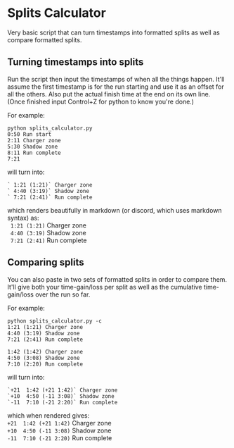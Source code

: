 # Splits Calculator

Very basic script that can turn timestamps into formatted splits as well as
compare formatted splits.

## Turning timestamps into splits
Run the script then input the timestamps of when all the things happen. It'll
assume the first timestamp is for the run starting and use it as an offset for
all the others. Also put the actual finish time at the end on its own line.
(Once finished input Control+Z for python to know you're done.)

For example:
```
python splits_calculator.py
0:50 Run start
2:11 Charger zone
5:30 Shadow zone
8:11 Run complete
7:21
```
will turn into:
```
` 1:21 (1:21)` Charger zone
` 4:40 (3:19)` Shadow zone
` 7:21 (2:41)` Run complete
```
which renders beautifully in markdown (or discord, which uses markdown syntax)
as:\
` 1:21 (1:21)` Charger zone\
` 4:40 (3:19)` Shadow zone\
` 7:21 (2:41)` Run complete

## Comparing splits
You can also paste in two sets of formatted splits in order to compare them.
It'll give both your time-gain/loss per split as well as the cumulative
time-gain/loss over the run so far.

For example:
```
python splits_calculator.py -c
1:21 (1:21) Charger zone
4:40 (3:19) Shadow zone
7:21 (2:41) Run complete

1:42 (1:42) Charger zone
4:50 (3:08) Shadow zone
7:10 (2:20) Run complete
```
will turn into:
```
`+21  1:42 (+21 1:42)` Charger zone
`+10  4:50 (-11 3:08)` Shadow zone
`-11  7:10 (-21 2:20)` Run complete
```
which when rendered gives:\
`+21  1:42 (+21 1:42)` Charger zone\
`+10  4:50 (-11 3:08)` Shadow zone\
`-11  7:10 (-21 2:20)` Run complete
